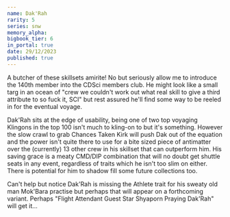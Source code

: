```yaml
---
name: Dak'Rah
rarity: 5
series: snw
memory_alpha:
bigbook_tier: 6
in_portal: true
date: 29/12/2023
published: true
---
```


A butcher of these skillsets amirite! No but seriously allow me to introduce the 140th member into the CDSci members club. He might look like a small targ in an ocean of "crew we couldn't work out what real skill to give a third attribute to so fuck it, SCI" but rest assured he'll find some way to be reeled in for the eventual voyage. 

Dak'Rah sits at the edge of usability, being one of two top voyaging Klingons in the top 100 isn't much to kling-on to but it's something. However the slow crawl to grab Chances Taken Kirk will push Dak out of the equation and the power isn't quite there to use for a bite sized piece of antimatter over the (currently) 13 other crew in his skillset that can outperform him. His saving grace is a meaty CMD/DIP combination that will no doubt get shuttle seats in any event, regardless of traits which he isn't too slim on either. There is potential for him to shadow fill some future collections too.

Can't help but notice Dak'Rah is missing the Athlete trait for his sweaty old man Mok'Bara practise but perhaps that will appear on a forthcoming variant. Perhaps "Flight Attendant Guest Star Shyaporn Praying Dak'Rah" will get it...
